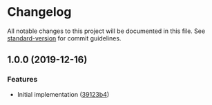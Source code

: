 # Changelog

All notable changes to this project will be documented in this file. See [standard-version](https://github.com/conventional-changelog/standard-version) for commit guidelines.

## 1.0.0 (2019-12-16)


### Features

* Initial implementation ([39123b4](https://github.com/cfware/process-on-spawn/commit/39123b4ec06d8f9a22a0b19bbf955ab9e80fa376))
